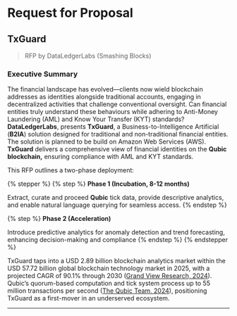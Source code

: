 # Request for Proposal

## TxGuard

> RFP by DataLedgerLabs (Smashing Blocks)

### Executive Summary

The financial landscape has evolved—clients now wield blockchain addresses as identities alongside traditional accounts, engaging in decentralized activities that challenge conventional oversight. Can financial entities truly understand these behaviours while adhering to Anti-Money Laundering (AML) and Know Your Transfer (KYT) standards? **DataLedgerLabs**, presents **TxGuard**, a Business-to-Intelligence Artificial (**B2IA**) solution designed for traditional and non-traditional financial entities. The solution is planned to be build on Amazon Web Services (AWS). **TxGuard** delivers a comprehensive view of financial identities on the **Qubic blockchain,** ensuring compliance with AML and KYT standards.

This RFP outlines a two-phase deployment:

{% stepper %}
{% step %}
**Phase 1 (Incubation, 8-12 months)**

Extract, curate and proceed **Qubic** tick data, provide descriptive analytics, and enable natural language querying for seamless access.
{% endstep %}

{% step %}
**Phase 2 (Acceleration)**

Introduce predictive analytics for anomaly detection and trend forecasting, enhancing decision-making and compliance
{% endstep %}
{% endstepper %}

TxGuard taps into a USD 2.89 billion blockchain analytics market within the USD 57.72 billion global blockchain technology market in 2025, with a projected CAGR of 90.1% through 2030 ([Grand View Research, 2024](https://www.grandviewresearch.com/industry-analysis/blockchain-technology-market)). Qubic’s quorum-based computation and tick system process up to 55 million transactions per second ([The Qubic Team, 2024](https://qubic.org/blog-detail/qubic-achieves-over-55-million-transfers-per-second-for-smart-contract-executions)), positioning TxGuard as a first-mover in an underserved ecosystem.

***
